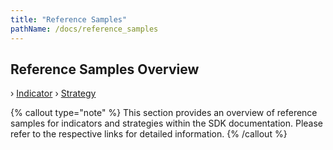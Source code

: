 ```yaml
---
title: "Reference Samples"
pathName: /docs/reference_samples
---
```


## Reference Samples Overview

› [Indicator](/docs/desktop/indicator2) › [Strategy](/docs/desktop/strategy2)

{% callout type="note" %}
This section provides an overview of reference samples for indicators and strategies within the SDK documentation. Please refer to the respective links for detailed information.
{% /callout %}

